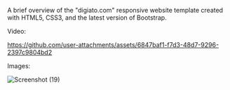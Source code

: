 A brief overview of the "digiato.com" responsive website template created with HTML5, CSS3, and the latest version of Bootstrap.

Video:


https://github.com/user-attachments/assets/6847baf1-f7d3-48d7-9296-2397c9804bd2


Images:


![Screenshot (19)](https://github.com/user-attachments/assets/8eeb5e5d-a3f8-40f5-9368-e32f624a1cc8)
